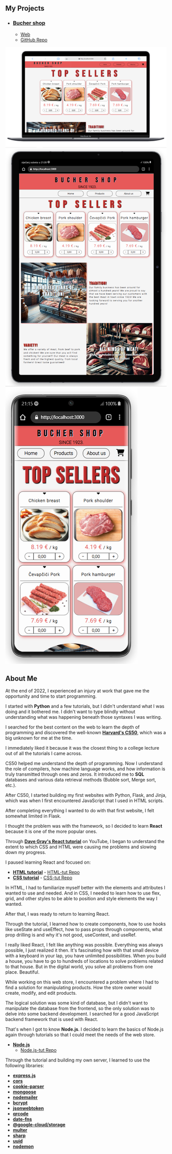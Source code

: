 ## My Projects

- ### [Bucher shop](https://github.com/andrija-zikovic/Mesnica)
    - [Web](https://mesnica02.oa.r.appspot.com/)
    - [GitHub Repo](https://github.com/andrija-zikovic/Mesnica)

![Laptop](laptop_view.png) ![Tablet](tablet__view.png) ![Phone](phone_view.png)

## About Me

At the end of 2022, I experienced an injury at work that gave me the opportunity and time to start programming.

I started with **Python** and a few tutorials, but I didn't understand what I was doing and it bothered me. I didn't want to type blindly without understanding what was happening beneath those syntaxes I was writing.

I searched for the best content on the web to learn the depth of programming and discovered the well-known **[Harvard's CS50](https://cs50.harvard.edu/x/2023/)**, which was a big unknown for me at the time.

I immediately liked it because it was the closest thing to a college lecture out of all the tutorials I came across.

CS50 helped me understand the depth of programming. Now I understand the role of compilers, how machine language works, and how information is truly transmitted through ones and zeros. It introduced me to **SQL** databases and various data retrieval methods (Bubble sort, Merge sort, etc.).

After CS50, I started building my first websites with Python, Flask, and Jinja, which was when I first encountered JavaScript that I used in HTML scripts.

After completing everything I wanted to do with that first website, I felt somewhat limited in Flask.

I thought the problem was with the framework, so I decided to learn **React** because it is one of the more popular ones.

Through **[Dave Gray's React tutorial](https://www.youtube.com/watch?v=RVFAyFWO4go)** on YouTube, I began to understand the extent to which CSS and HTML were causing me problems and slowing down my progress.

I paused learning React and focused on:

- **[HTML tutorial](https://www.youtube.com/watch?v=mJgBOIoGihA)**
        - [HTML-tut Repo](https://github.com/andrija-zikovic/html-tut)
- **[CSS tutorial](https://www.youtube.com/watch?v=n4R2E7O-Ngo)**
        - [CSS-tut Repo](https://github.com/andrija-zikovic/css-tut)

In HTML, I had to familiarize myself better with the elements and attributes I wanted to use and needed. And in CSS, I needed to learn how to use flex, grid, and other styles to be able to position and style elements the way I wanted.

After that, I was ready to return to learning React.

Through the tutorial, I learned how to create components, how to use hooks like useState and useEffect, how to pass props through components, what prop drilling is and why it's not good, useContext, and useRef.

I really liked React, I felt like anything was possible. Everything was always possible, I just realized it then. It's fascinating how with that small device with a keyboard in your lap, you have unlimited possibilities. When you build a house, you have to go to hundreds of locations to solve problems related to that house. But in the digital world, you solve all problems from one place. Beautiful.

While working on this web store, I encountered a problem where I had to find a solution for manipulating products. How the store owner would create, modify, and edit products.

The logical solution was some kind of database, but I didn't want to manipulate the database from the frontend, so the only solution was to delve into some backend development. I searched for a good JavaScript backend framework that is used with React.

That's when I got to know **Node.js**. I decided to learn the basics of Node.js again through tutorials so that I could meet the needs of the web store.

- **[Node.js](https://www.youtube.com/watch?v=f2EqECiTBL8)**
    - [Node.js-tut Repo](https://github.com/andrija-zikovic/node.js--tut)

Through the tutorial and building my own server, I learned to use the following libraries:

- **[express.js](https://expressjs.com/)**
- **[cors](https://www.npmjs.com/package/cors)**
- **[cookie-parser](https://www.npmjs.com/package/cookie-parser)**
- **[mongoose](https://www.npmjs.com/package/mongoose)**
- **[nodemailer](https://www.npmjs.com/package/nodemailer)**
- **[bcrypt](https://www.npmjs.com/package/bcrypt)**
- **[jsonwebtoken](https://www.npmjs.com/package/jsonwebtoken)**
- **[qrcode](https://www.npmjs.com/package/qrcode)**
- **[date-fns](https://www.npmjs.com/package/date-fns)**
- **[@google-cloud/storage](https://www.npmjs.com/package/@google-cloud/storage)**
- **[multer](https://www.npmjs.com/package/multer)**
- **[sharp](https://www.npmjs.com/package/sharp)**
- **[uuid](https://www.npmjs.com/package/uuid)**
- **[nodemon](https://www.npmjs.com/package/nodemon)**
